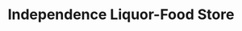 ---
title: "Independence Liquor-Food Store"
url: /waterloo/independence-liquor-food-store/
shop: general
---